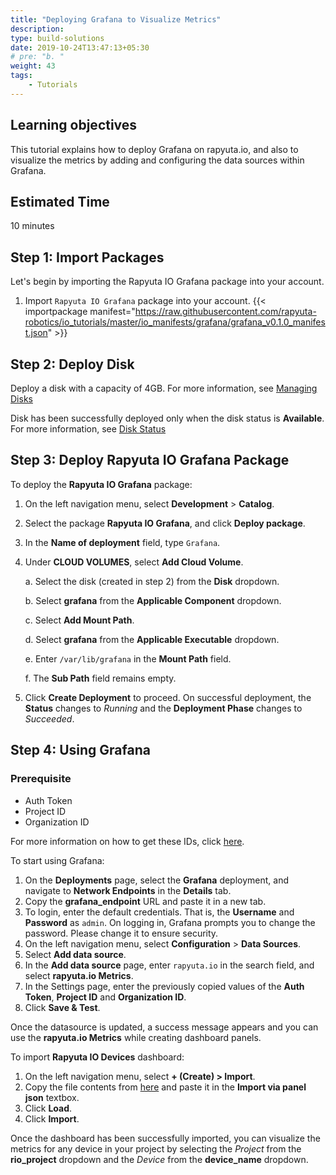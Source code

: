 ```yaml
---
title: "Deploying Grafana to Visualize Metrics"
description:
type: build-solutions
date: 2019-10-24T13:47:13+05:30
# pre: "b. "
weight: 43
tags:
    - Tutorials
---
```


## Learning objectives

This tutorial explains how to deploy Grafana on rapyuta.io, and also to visualize the metrics by adding and configuring the data sources within Grafana.

## Estimated Time
10 minutes

## Step 1: Import Packages

Let's begin by importing the Rapyuta IO Grafana package into your account. 

1. Import ```Rapyuta IO Grafana``` package into your account.
{{< importpackage manifest="https://raw.githubusercontent.com/rapyuta-robotics/io_tutorials/master/io_manifests/grafana/grafana_v0.1.0_manifest.json" >}}

## Step 2: Deploy Disk

Deploy a disk with a capacity of 4GB. For more information, see [Managing Disks](/3_how-tos/33_software-development/336_creating-cloud-volume/#creating-or-deleting-disks)

Disk has been successfully deployed only when the disk status is **Available**. For more information, see [Disk Status](/3_how-tos/33_software-development/336_creating-cloud-volume/#disk-status)

## Step 3: Deploy Rapyuta IO Grafana Package

To deploy the **Rapyuta IO Grafana** package:

1. On the left navigation menu, select **Development** >  **Catalog**.
2. Select the package **Rapyuta IO Grafana**, and click **Deploy package**.
3. In the **Name of deployment** field, type ```Grafana```.
4. Under **CLOUD VOLUMES**, select **Add Cloud Volume**. 

   a. Select the disk (created in step 2) from the **Disk** dropdown.

   b. Select **grafana** from the **Applicable Component** dropdown.

   c. Select **Add Mount Path**.

   d. Select **grafana** from the **Applicable Executable** dropdown.

   e. Enter ```/var/lib/grafana``` in the **Mount Path** field.

   f. The **Sub Path** field remains empty.
    
6. Click **Create Deployment** to proceed.
   On successful deployment, the **Status** changes to *Running* and the **Deployment Phase** changes to *Succeeded*.
 

## Step 4: Using Grafana 

### Prerequisite
* Auth Token
* Project ID
* Organization ID

For more information on how to get these IDs, click [here](/3_how-tos/35_tooling_and_debugging/rapyuta-io-python-sdk/#auth-token).

To start using Grafana: 

1. On the **Deployments** page, select the **Grafana** deployment, and navigate to **Network Endpoints** in the **Details** tab. 
2. Copy the **grafana_endpoint** URL and paste it in a new tab. 
3. To login, enter the default credentials. That is, the **Username** and **Password** as ```admin```.
    On logging in, Grafana prompts you to change the password. Please change it to ensure security.
4. On the left navigation menu, select **Configuration** > **Data Sources**.
5. Select **Add data source**.
6. In the **Add data source** page, enter ```rapyuta.io``` in the search field, and select **rapyuta.io Metrics**.
7. In the Settings page, enter the previously copied values of the **Auth Token**, **Project ID** and **Organization ID**.
8. Click **Save & Test**. 

Once the datasource is updated, a success message appears and you can use the **rapyuta.io Metrics** while creating dashboard panels.

To import **Rapyuta IO Devices** dashboard:

1. On the left navigation menu, select **+ (Create) > Import**.
2. Copy the file contents from [here](https://raw.githubusercontent.com/rapyuta-robotics/io_tutorials/bad7e26ab0ddce9b72b34d2e122991b050041f43/io_manifests/grafana/dashboards/rapyuta_io_devices_dashboard.v0.0.0.json) and paste it in the **Import via panel json** textbox.
3. Click **Load**.
4. Click **Import**.

Once the dashboard has been successfully imported, you can visualize the metrics for any device in your project by selecting the *Project* from the **rio_project** dropdown and the *Device* from the **device_name** dropdown.